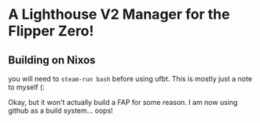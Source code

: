 # A Lighthouse V2 Manager for the Flipper Zero!

## Building on Nixos

you will need to `steam-run bash` before using ufbt. This is mostly just a note to myself (:

Okay, but it won't actually build a FAP for some reason. I am now using github as a build system... oops!